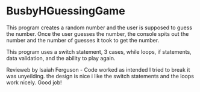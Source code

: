 # BusbyHGuessingGame



This program creates a random number and the user is supposed to guess the number. Once the user guesses the number, the console spits out the number and the number of guesses it took to get the number.

This program uses a switch statement, 3 cases, while loops, if statements, data validation, and the ability to play again. 

Revieweb by Isaiah Ferguson - Code worked as intended I tried to break it was unyeilding. the design is nice i like the switch statements and the loops work nicely. Good job!